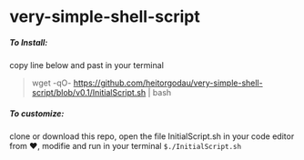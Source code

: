 # very-simple-shell-script
##### To Install:
copy line below and past in your terminal
> wget -qO- https://github.com/heitorgodau/very-simple-shell-script/blob/v0.1/InitialScript.sh | bash

##### To customize: 
clone or download this repo, open the file InitialScript.sh in your code editor from :heart:, modifie and run in your terminal `$./InitialScript.sh`
